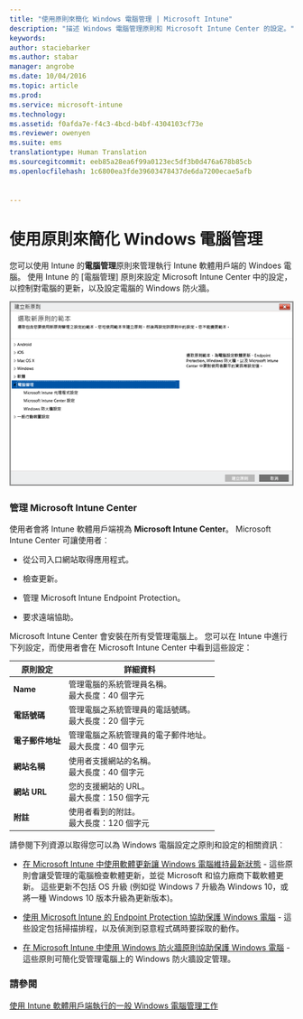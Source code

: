 ```yaml
---
title: "使用原則來簡化 Windows 電腦管理 | Microsoft Intune"
description: "描述 Windows 電腦管理原則和 Microsoft Intune Center 的設定。"
keywords: 
author: staciebarker
ms.author: stabar
manager: angrobe
ms.date: 10/04/2016
ms.topic: article
ms.prod: 
ms.service: microsoft-intune
ms.technology: 
ms.assetid: f0afda7e-f4c3-4bcd-b4bf-4304103cf73e
ms.reviewer: owenyen
ms.suite: ems
translationtype: Human Translation
ms.sourcegitcommit: eeb85a28ea6f99a0123ec5df3b0d476a678b85cb
ms.openlocfilehash: 1c6800ea3fde39603478437de6da7200ecae5afb


---
```


# <a name="use-policies-to-simplify-windows-pc-management"></a>使用原則來簡化 Windows 電腦管理

您可以使用 Intune 的**電腦管理**原則來管理執行 Intune 軟體用戶端的 Windoes 電腦。 使用 Intune 的 [電腦管理] 原則來設定 Microsoft Intune Center 中的設定，以控制對電腦的更新，以及設定電腦的 Windows 防火牆。

![Windows 電腦的原則範本](../media/pc_policy_template.png)

### <a name="manage-the-microsoft-intune-center"></a>管理 Microsoft Intune Center
使用者會將 Intune 軟體用戶端視為 **Microsoft Intune Center**。 Microsoft Intune Center 可讓使用者︰

-   從公司入口網站取得應用程式。

-   檢查更新。

-   管理 Microsoft Intune Endpoint Protection。

-  要求遠端協助。

Microsoft Intune Center 會安裝在所有受管理電腦上。 您可以在 Intune 中進行下列設定，而使用者會在 Microsoft Intune Center 中看到這些設定：

|原則設定|詳細資料|
|------------------|--------------------|
|**Name**|管理電腦的系統管理員名稱。<br />最大長度：40 個字元|
|**電話號碼**|管理電腦之系統管理員的電話號碼。<br />最大長度：20 個字元|
|**電子郵件地址**|管理電腦之系統管理員的電子郵件地址。<br />最大長度：40 個字元|
|**網站名稱**|使用者支援網站的名稱。<br />最大長度：40 個字元|
|**網站 URL**|您的支援網站的 URL。<br />最大長度：150 個字元|
|**附註**|使用者看到的附註。<br />最大長度：120 個字元|

請參閱下列資源以取得您可以為 Windows 電腦設定之原則和設定的相關資訊︰

- [在 Microsoft Intune 中使用軟體更新讓 Windows 電腦維持最新狀態](keep-windows-pcs-up-to-date-with-software-updates-in-microsoft-intune.md) - 這些原則會讓受管理的電腦檢查軟體更新，並從 Microsoft 和協力廠商下載軟體更新。 這些更新不包括 OS 升級 (例如從 Windows 7 升級為 Windows 10，或將一種 Windows 10 版本升級為更新版本)。

- [使用 Microsoft Intune 的 Endpoint Protection 協助保護 Windows 電腦](help-secure-windows-pcs-with-endpoint-protection-for-microsoft-intune.md) - 這些設定包括掃描排程，以及偵測到惡意程式碼時要採取的動作。

- [在 Microsoft Intune 中使用 Windows 防火牆原則協助保護 Windows 電腦](help-protect-windows-pcs-using-windows-firewall-policies-in-microsoft-intune.md) - 這些原則可簡化受管理電腦上的 Windows 防火牆設定管理。


### <a name="see-also"></a>請參閱

[使用 Intune 軟體用戶端執行的一般 Windows 電腦管理工作](common-windows-pc-management-tasks-with-the-microsoft-intune-computer-client.md)



<!--HONumber=Nov16_HO4-->


